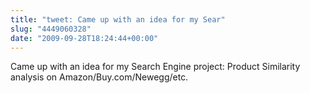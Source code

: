 ```yaml
---
title: "tweet: Came up with an idea for my Sear"
slug: "4449060328"
date: "2009-09-28T18:24:44+00:00"
---
```

Came up with an idea for my Search Engine project: Product Similarity analysis on Amazon/Buy.com/Newegg/etc.